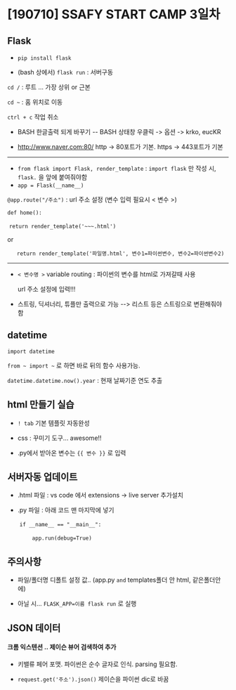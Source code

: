 # [190710] SSAFY START CAMP 3일차 



## Flask

- `pip install flask`

- (bash 상에서) `flask run` : 서버구동

`cd /` : 루트 ... 가장 상위 or 근본

`cd ~` : 홈 위치로 이동

`ctrl + c` 작업 취소

- BASH 한글출력 되게 바꾸기  -- BASH 상태창 우클릭 -> 옵션 -> krko, eucKR

- http://www.naver.com:80/  http -> 80포트가 기본.   https -> 443포트가 기본



---

- `from flask import Flask, render_template` :  `import flask` 만 작성 시, `flask.` 을 앞에 붙여줘야함
- `app = Flask(__name__)`



`@app.route("/주소")`  : url 주소 설정 (변수 입력 필요시 < 변수 >)

`def home():`

​	`return render_template('~~~.html')`

or

​	`	return render_template('파일명.html', 변수1=파이썬변수, 변수2=파이썬변수2)`

---

- `< 변수명 >` variable routing : 파이썬의 변수를 html로 가져갈때 사용

  url 주소 설정에 입력!!! 

- 스트링, 딕셔너리, 튜플만 출력으로 가능 --> 리스트 등은 스트링으로 변환해줘야 함

## datetime

`import datetime`

`from ~ import ~` 로 하면 바로 뒤의 함수 사용가능. 

`datetime.datetime.now().year` : 현재 날짜기준 연도 추출

## html 만들기 실습 

-  `! tab`  기본 템플릿 자동완성

- css : 꾸미기 도구... awesome!!
- .py에서 받아온 변수는 `{{ 변수 }}` 로 입력



## 서버자동 업데이트

- .html 파일 : vs code 에서 extensions -> live server  추가설치

- .py 파일 :  아래 코드 맨 마지막에 넣기

  ​	`if __name__ == "__main__":`

  ​	`    app.run(debug=True)`



## 주의사항

- 파일/폴더명 디폴트 설정 값..  (app.py  `and`  templates폴더 안 html, 같은폴더안에)

- 아닐 시...  `FLASK_APP=이름 flask run`  로 실행



## JSON 데이터

#### 크롬 익스텐션 .. 제이슨 뷰어 검색하여 추가

- 키밸류 페어 포맷.    파이썬은 순수 글자로 인식. parsing 필요함.

- `request.get('주소').json()`  제이슨을 파이썬 dic로 바꿈